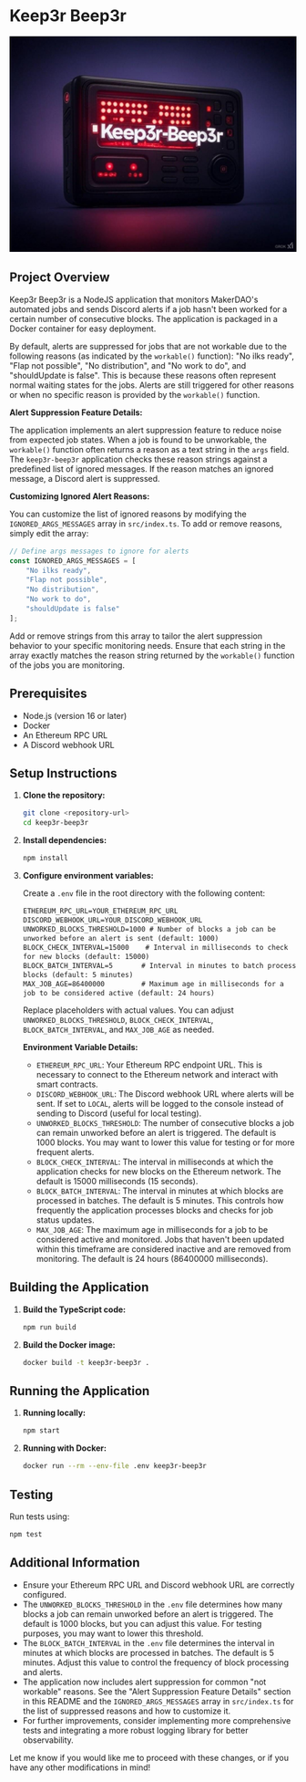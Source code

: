 # Keep3r Beep3r

![Keep3r Beep3r](keep3r-beep3r.jpeg)

## Project Overview

Keep3r Beep3r is a NodeJS application that monitors MakerDAO's automated jobs and sends Discord alerts if a job hasn't been worked for a certain number of consecutive blocks. The application is packaged in a Docker container for easy deployment.

By default, alerts are suppressed for jobs that are not workable due to the following reasons (as indicated by the `workable()` function): "No ilks ready", "Flap not possible", "No distribution", and "No work to do", and "shouldUpdate is false".  This is because these reasons often represent normal waiting states for the jobs. Alerts are still triggered for other reasons or when no specific reason is provided by the `workable()` function.

**Alert Suppression Feature Details:**

The application implements an alert suppression feature to reduce noise from expected job states.  When a job is found to be unworkable, the `workable()` function often returns a reason as a text string in the `args` field. The `keep3r-beep3r` application checks these reason strings against a predefined list of ignored messages. If the reason matches an ignored message, a Discord alert is suppressed.

**Customizing Ignored Alert Reasons:**

You can customize the list of ignored reasons by modifying the `IGNORED_ARGS_MESSAGES` array in `src/index.ts`.  To add or remove reasons, simply edit the array:

```typescript
// Define args messages to ignore for alerts
const IGNORED_ARGS_MESSAGES = [
    "No ilks ready",
    "Flap not possible",
    "No distribution",
    "No work to do",
    "shouldUpdate is false"
];
```

Add or remove strings from this array to tailor the alert suppression behavior to your specific monitoring needs.  Ensure that each string in the array exactly matches the reason string returned by the `workable()` function of the jobs you are monitoring.

## Prerequisites

- Node.js (version 16 or later)
- Docker
- An Ethereum RPC URL
- A Discord webhook URL

## Setup Instructions

1. **Clone the repository:**

   ```bash
   git clone <repository-url>
   cd keep3r-beep3r
   ```

2. **Install dependencies:**

   ```bash
   npm install
   ```

3. **Configure environment variables:**

   Create a `.env` file in the root directory with the following content:

   ```
   ETHEREUM_RPC_URL=YOUR_ETHEREUM_RPC_URL
   DISCORD_WEBHOOK_URL=YOUR_DISCORD_WEBHOOK_URL
   UNWORKED_BLOCKS_THRESHOLD=1000 # Number of blocks a job can be unworked before an alert is sent (default: 1000)
   BLOCK_CHECK_INTERVAL=15000    # Interval in milliseconds to check for new blocks (default: 15000)
   BLOCK_BATCH_INTERVAL=5       # Interval in minutes to batch process blocks (default: 5 minutes)
   MAX_JOB_AGE=86400000         # Maximum age in milliseconds for a job to be considered active (default: 24 hours)
   ```

   Replace placeholders with actual values. You can adjust `UNWORKED_BLOCKS_THRESHOLD`, `BLOCK_CHECK_INTERVAL`, `BLOCK_BATCH_INTERVAL`, and `MAX_JOB_AGE` as needed.

   **Environment Variable Details:**

   *   `ETHEREUM_RPC_URL`:  Your Ethereum RPC endpoint URL.  This is necessary to connect to the Ethereum network and interact with smart contracts.
   *   `DISCORD_WEBHOOK_URL`: The Discord webhook URL where alerts will be sent.  If set to `LOCAL`, alerts will be logged to the console instead of sending to Discord (useful for local testing).
   *   `UNWORKED_BLOCKS_THRESHOLD`:  The number of consecutive blocks a job can remain unworked before an alert is triggered.  The default is 1000 blocks.  You may want to lower this value for testing or for more frequent alerts.
   *   `BLOCK_CHECK_INTERVAL`:  The interval in milliseconds at which the application checks for new blocks on the Ethereum network. The default is 15000 milliseconds (15 seconds).
   *   `BLOCK_BATCH_INTERVAL`: The interval in minutes at which blocks are processed in batches.  The default is 5 minutes.  This controls how frequently the application processes blocks and checks for job status updates.
   *   `MAX_JOB_AGE`: The maximum age in milliseconds for a job to be considered active and monitored. Jobs that haven't been updated within this timeframe are considered inactive and are removed from monitoring. The default is 24 hours (86400000 milliseconds).

## Building the Application

1. **Build the TypeScript code:**

   ```bash
   npm run build
   ```

2. **Build the Docker image:**

   ```bash
   docker build -t keep3r-beep3r .
   ```

## Running the Application

1. **Running locally:**

   ```bash
   npm start
   ```

2. **Running with Docker:**

   ```bash
   docker run --rm --env-file .env keep3r-beep3r
   ```

## Testing

Run tests using:

```bash
npm test
```

## Additional Information

- Ensure your Ethereum RPC URL and Discord webhook URL are correctly configured.
- The `UNWORKED_BLOCKS_THRESHOLD` in the `.env` file determines how many blocks a job can remain unworked before an alert is triggered. The default is 1000 blocks, but you can adjust this value. For testing purposes, you may want to lower this threshold.
- The `BLOCK_BATCH_INTERVAL` in the `.env` file determines the interval in minutes at which blocks are processed in batches. The default is 5 minutes. Adjust this value to control the frequency of block processing and alerts.
- The application now includes alert suppression for common "not workable" reasons. See the "Alert Suppression Feature Details" section in this README and the `IGNORED_ARGS_MESSAGES` array in `src/index.ts` for the list of suppressed reasons and how to customize it.
- For further improvements, consider implementing more comprehensive tests and integrating a more robust logging library for better observability.

Let me know if you would like me to proceed with these changes, or if you have any other modifications in mind!
